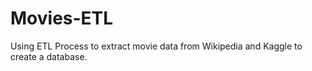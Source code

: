 # Movies-ETL
Using ETL Process to extract movie data from Wikipedia and Kaggle to create a database.
